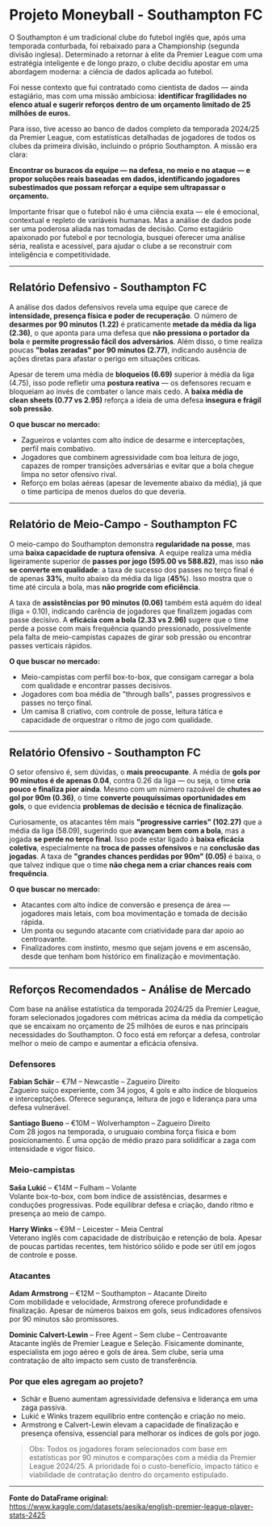 # Projeto Moneyball - Southampton FC

O Southampton é um tradicional clube do futebol inglês que, após uma temporada conturbada, foi rebaixado para a Championship (segunda divisão inglesa). Determinado a retornar à elite da Premier League com uma estratégia inteligente e de longo prazo, o clube decidiu apostar em uma abordagem moderna: a ciência de dados aplicada ao futebol.

Foi nesse contexto que fui contratado como cientista de dados — ainda estagiário, mas com uma missão ambiciosa: **identificar fragilidades no elenco atual e sugerir reforços dentro de um orçamento limitado de 25 milhões de euros.**

Para isso, tive acesso ao banco de dados completo da temporada 2024/25 da Premier League, com estatísticas detalhadas de jogadores de todos os clubes da primeira divisão, incluindo o próprio Southampton. A missão era clara:

**Encontrar os buracos da equipe — na defesa, no meio e no ataque — e propor soluções reais baseadas em dados, identificando jogadores subestimados que possam reforçar a equipe sem ultrapassar o orçamento.**

Importante frisar que o futebol não é uma ciência exata — ele é emocional, contextual e repleto de variáveis humanas. Mas a análise de dados pode ser uma poderosa aliada nas tomadas de decisão. Como estagiário apaixonado por futebol e por tecnologia, busquei oferecer uma análise séria, realista e acessível, para ajudar o clube a se reconstruir com inteligência e competitividade.

---

## Relatório Defensivo - Southampton FC

A análise dos dados defensivos revela uma equipe que carece de **intensidade, presença física e poder de recuperação**. O número de **desarmes por 90 minutos (1.22)** é praticamente **metade da média da liga (2.36)**, o que aponta para uma defesa que **não pressiona o portador da bola** e **permite progressão fácil dos adversários**. Além disso, o time realiza poucas **"bolas zeradas" por 90 minutos (2.77)**, indicando ausência de ações diretas para afastar o perigo em situações críticas.

Apesar de terem uma média de **bloqueios (6.69)** superior à média da liga (4.75), isso pode refletir uma **postura reativa** — os defensores recuam e bloqueiam ao invés de combater o lance mais cedo. A **baixa média de clean sheets (0.77 vs 2.95)** reforça a ideia de uma defesa **insegura e frágil sob pressão**.

**O que buscar no mercado:**
- Zagueiros e volantes com alto índice de desarme e interceptações, perfil mais combativo.
- Jogadores que combinem agressividade com boa leitura de jogo, capazes de romper transições adversárias e evitar que a bola chegue limpa no setor ofensivo rival.
- Reforço em bolas aéreas (apesar de levemente abaixo da média), já que o time participa de menos duelos do que deveria.

---

## Relatório de Meio-Campo - Southampton FC

O meio-campo do Southampton demonstra **regularidade na posse**, mas uma **baixa capacidade de ruptura ofensiva**. A equipe realiza uma média ligeiramente superior de **passes por jogo (595.00 vs 588.82)**, mas isso **não se converte em qualidade**: a taxa de sucesso dos passes no terço final é de apenas **33%**, muito abaixo da média da liga (**45%**). Isso mostra que o time até circula a bola, mas **não progride com eficiência**.

A taxa de **assistências por 90 minutos (0.06)** também está aquém do ideal (liga = 0.10), indicando carência de jogadores que finalizem jogadas com passe decisivo. A **eficácia com a bola (2.33 vs 2.96)** sugere que o time perde a posse com mais frequência quando pressionado, possivelmente pela falta de meio-campistas capazes de girar sob pressão ou encontrar passes verticais rápidos.

**O que buscar no mercado:**
- Meio-campistas com perfil box-to-box, que consigam carregar a bola com qualidade e encontrar passes decisivos.
- Jogadores com boa média de "through balls", passes progressivos e passes no terço final.
- Um camisa 8 criativo, com controle de posse, leitura tática e capacidade de orquestrar o ritmo de jogo com qualidade.

---

## Relatório Ofensivo - Southampton FC

O setor ofensivo é, sem dúvidas, o **mais preocupante**. A média de **gols por 90 minutos é de apenas 0.04**, contra 0.26 da liga — ou seja, o time **cria pouco e finaliza pior ainda**. Mesmo com um número razoável de **chutes ao gol por 90m (0.36)**, o time **converte pouquíssimas oportunidades em gols**, o que evidencia **problemas de decisão e técnica de finalização**.

Curiosamente, os atacantes têm mais **"progressive carries" (102.27)** que a média da liga (58.09), sugerindo que **avançam bem com a bola**, mas a jogada **se perde no terço final**. Isso pode estar ligado à **baixa eficácia coletiva**, especialmente na **troca de passes ofensivos** e na **conclusão das jogadas**. A taxa de **"grandes chances perdidas por 90m" (0.05)** é baixa, o que talvez indique que o time **não chega nem a criar chances reais com frequência**.

**O que buscar no mercado:**
- Atacantes com alto índice de conversão e presença de área — jogadores mais letais, com boa movimentação e tomada de decisão rápida.
- Um ponta ou segundo atacante com criatividade para dar apoio ao centroavante.
- Finalizadores com instinto, mesmo que sejam jovens e em ascensão, desde que tenham bom histórico em finalização e movimentação.

---

## Reforços Recomendados - Análise de Mercado

Com base na análise estatística da temporada 2024/25 da Premier League, foram selecionados jogadores com métricas acima da média da competição que se encaixam no orçamento de 25 milhões de euros e nas principais necessidades do Southampton. O foco está em reforçar a defesa, controlar melhor o meio de campo e aumentar a eficácia ofensiva.

### Defensores

**Fabian Schär** – €7M – Newcastle – Zagueiro Direito  
Zagueiro suíço experiente, com 34 jogos, 4 gols e alto índice de bloqueios e interceptações. Oferece segurança, leitura de jogo e liderança para uma defesa vulnerável.

**Santiago Bueno** – €10M – Wolverhampton – Zagueiro Direito  
Com 28 jogos na temporada, o uruguaio combina força física e bom posicionamento. É uma opção de médio prazo para solidificar a zaga com intensidade e vigor físico.

### Meio-campistas

**Saša Lukić** – €14M – Fulham – Volante  
Volante box-to-box, com bom índice de assistências, desarmes e conduções progressivas. Pode equilibrar defesa e criação, dando ritmo e presença ao meio de campo.

**Harry Winks** – €9M – Leicester – Meia Central  
Veterano inglês com capacidade de distribuição e retenção de bola. Apesar de poucas partidas recentes, tem histórico sólido e pode ser útil em jogos de controle e posse.

### Atacantes

**Adam Armstrong** – €12M – Southampton – Atacante Direito  
Com mobilidade e velocidade, Armstrong oferece profundidade e finalização. Apesar de números baixos em gols, seus indicadores ofensivos por 90 minutos são promissores.

**Dominic Calvert-Lewin** – Free Agent – Sem clube – Centroavante  
Atacante inglês de Premier League e Seleção. Fisicamente dominante, especialista em jogo aéreo e gols de área. Sem clube, seria uma contratação de alto impacto sem custo de transferência.

### Por que eles agregam ao projeto?

- Schär e Bueno aumentam agressividade defensiva e liderança em uma zaga passiva.
- Lukić e Winks trazem equilíbrio entre contenção e criação no meio.
- Armstrong e Calvert-Lewin elevam a capacidade de finalização e presença ofensiva, essencial para melhorar os índices de gols por jogo.

> Obs: Todos os jogadores foram selecionados com base em estatísticas por 90 minutos e comparações com a média da Premier League 2024/25. A prioridade foi o custo-benefício, impacto tático e viabilidade de contratação dentro do orçamento estipulado.

---

**Fonte do DataFrame original:**  
https://www.kaggle.com/datasets/aesika/english-premier-league-player-stats-2425

